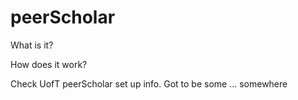 # peerScholar

What is it?

How does it work?

Check UofT peerScholar set up info. Got to be some ... somewhere
